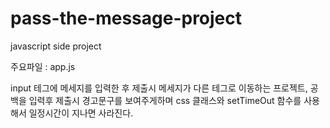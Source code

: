 # pass-the-message-project

javascript side project

주요파일 : app.js

input 테그에 메세지를 입력한 후 제출시 메세지가 다른 테그로 이동하는 프로젝트, 
공백을 입력후 제출시 경고문구를 보여주게하며 css 클래스와 setTimeOut 함수를 사용해서 일정시간이 지나면 사라진다.
